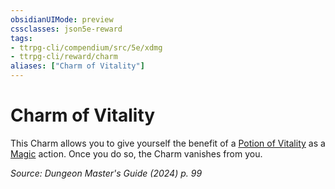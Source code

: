 ```yaml
---
obsidianUIMode: preview
cssclasses: json5e-reward
tags:
- ttrpg-cli/compendium/src/5e/xdmg
- ttrpg-cli/reward/charm
aliases: ["Charm of Vitality"]
---
```

# Charm of Vitality

This Charm allows you to give yourself the benefit of a [Potion of Vitality](Mechanics/items/potion-of-vitality-xdmg.md) as a [Magic](Mechanics/rules/actions.md#Magic) action. Once you do so, the Charm vanishes from you.

*Source: Dungeon Master's Guide (2024) p. 99*